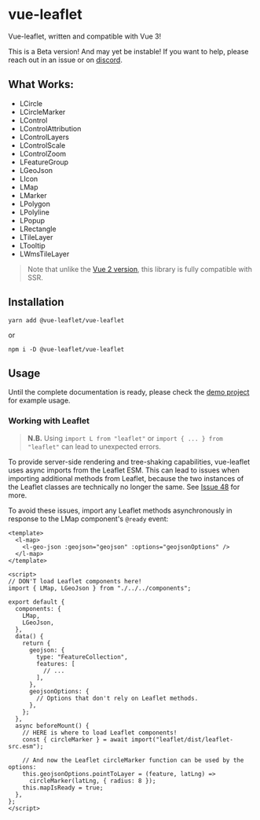 # vue-leaflet

Vue-leaflet, written and compatible with Vue 3!

This is a Beta version! And may yet be instable! If you want to help, please reach out in an issue or on [discord](https://discord.gg/uVZAfUf).

## What Works:

- LCircle
- LCircleMarker
- LControl
- LControlAttribution
- LControlLayers
- LControlScale
- LControlZoom
- LFeatureGroup
- LGeoJson
- LIcon
- LMap
- LMarker
- LPolygon
- LPolyline
- LPopup
- LRectangle
- LTileLayer
- LTooltip
- LWmsTileLayer

> Note that unlike the [Vue 2 version](https://github.com/vue-leaflet/Vue2Leaflet), this library is fully compatible with SSR.

## Installation

`yarn add @vue-leaflet/vue-leaflet`

or

`npm i -D @vue-leaflet/vue-leaflet`

## Usage

Until the complete documentation is ready, please check the [demo project](https://github.com/vue-leaflet/vue3-demo-project/blob/master/src/App.vue) for example usage.

### Working with Leaflet

> **N.B.** Using `import L from "leaflet"` or `import { ... } from "leaflet"` can lead to unexpected errors.

To provide server-side rendering and tree-shaking capabilities, vue-leaflet uses async imports from the Leaflet ESM.
This can lead to issues when importing additional methods from Leaflet, because the two instances of the Leaflet
classes are technically no longer the same. See [Issue 48](https://github.com/vue-leaflet/vue-leaflet/issues/48) for more.

To avoid these issues, import any Leaflet methods asynchronously in response to the LMap component's `@ready` event:
```vue
<template>
  <l-map>
    <l-geo-json :geojson="geojson" :options="geojsonOptions" />
  </l-map>
</template>

<script>
// DON'T load Leaflet components here!
import { LMap, LGeoJson } from "./../../components";

export default {
  components: {
    LMap,
    LGeoJson,
  },
  data() {
    return {
      geojson: {
        type: "FeatureCollection",
        features: [
          // ...
        ],
      },
      geojsonOptions: {
        // Options that don't rely on Leaflet methods.
      },
    };
  },
  async beforeMount() {
    // HERE is where to load Leaflet components!
    const { circleMarker } = await import("leaflet/dist/leaflet-src.esm");

    // And now the Leaflet circleMarker function can be used by the options:
    this.geojsonOptions.pointToLayer = (feature, latLng) =>
      circleMarker(latLng, { radius: 8 });
    this.mapIsReady = true;
  },
};
</script>
```